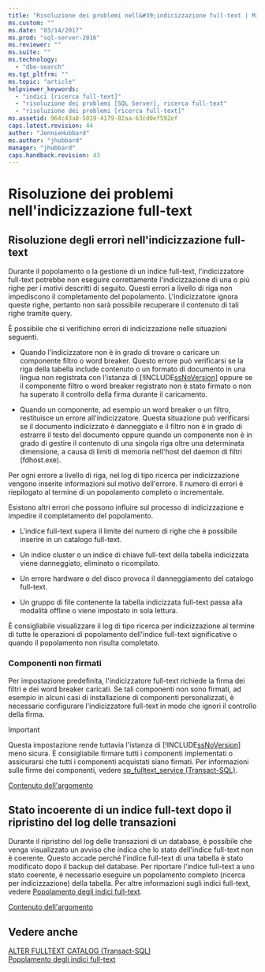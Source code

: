 ```yaml
---
title: "Risoluzione dei problemi nell&#39;indicizzazione full-text | Microsoft Docs"
ms.custom: ""
ms.date: "03/14/2017"
ms.prod: "sql-server-2016"
ms.reviewer: ""
ms.suite: ""
ms.technology: 
  - "dbe-search"
ms.tgt_pltfrm: ""
ms.topic: "article"
helpviewer_keywords: 
  - "indici [ricerca full-text]"
  - "risoluzione dei problemi [SQL Server], ricerca full-text"
  - "risoluzione dei problemi [ricerca full-text]"
ms.assetid: 964c43a8-5019-4179-82aa-63cd0ef592ef
caps.latest.revision: 44
author: "JennieHubbard"
ms.author: "jhubbard"
manager: "jhubbard"
caps.handback.revision: 43
---
```

# Risoluzione dei problemi nell&#39;indicizzazione full-text
     
##  <a name="failure"></a> Risoluzione degli errori nell'indicizzazione full-text  
 Durante il popolamento o la gestione di un indice full-text, l'indicizzatore full-text potrebbe non eseguire correttamente l'indicizzazione di una o più righe per i motivi descritti di seguito. Questi errori a livello di riga non impediscono il completamento del popolamento. L'indicizzatore ignora queste righe, pertanto non sarà possibile recuperare il contenuto di tali righe tramite query.  
  
 È possibile che si verifichino errori di indicizzazione nelle situazioni seguenti.  
  
-   Quando l'indicizzatore non è in grado di trovare o caricare un componente filtro o word breaker. Questo errore può verificarsi se la riga della tabella include contenuto o un formato di documento in una lingua non registrata con l'istanza di [!INCLUDE[ssNoVersion](../../includes/ssnoversion-md.md)] oppure se il componente filtro o word breaker registrato non è stato firmato o non ha superato il controllo della firma durante il caricamento.  
  
-   Quando un componente, ad esempio un word breaker o un filtro, restituisce un errore all'indicizzatore. Questa situazione può verificarsi se il documento indicizzato è danneggiato e il filtro non è in grado di estrarre il testo del documento oppure quando un componente non è in grado di gestire il contenuto di una singola riga oltre una determinata dimensione, a causa di limiti di memoria nell'host del daemon di filtri (fdhost.exe).  
  
 Per ogni errore a livello di riga, nel log di tipo ricerca per indicizzazione vengono inserite informazioni sul motivo dell'errore. Il numero di errori è riepilogato al termine di un popolamento completo o incrementale.  
  
 Esistono altri errori che possono influire sul processo di indicizzazione e impedire il completamento del popolamento.  
  
-   L'indice full-text supera il limite del numero di righe che è possibile inserire in un catalogo full-text.  
  
-   Un indice cluster o un indice di chiave full-text della tabella indicizzata viene danneggiato, eliminato o ricompilato.  
  
-   Un errore hardware o del disco provoca il danneggiamento del catalogo full-text.  
  
-   Un gruppo di file contenente la tabella indicizzata full-text passa alla modalità offline o viene impostato in sola lettura.  
  
 È consigliabile visualizzare il log di tipo ricerca per indicizzazione al termine di tutte le operazioni di popolamento dell'indice full-text significative o quando il popolamento non risulta completato.  
  
### Componenti non firmati  
 Per impostazione predefinita, l'indicizzatore full-text richiede la firma dei filtri e dei word breaker caricati. Se tali componenti non sono firmati, ad esempio in alcuni casi di installazione di componenti personalizzati, è necessario configurare l'indicizzatore full-text in modo che ignori il controllo della firma.  
  
> [!IMPORTANT]  
>  Questa impostazione rende tuttavia l'istanza di [!INCLUDE[ssNoVersion](../../includes/ssnoversion-md.md)] meno sicura. È consigliabile firmare tutti i componenti implementati o assicurarsi che tutti i componenti acquistati siano firmati. Per informazioni sulle firme dei componenti, vedere [sp_fulltext_service &#40;Transact-SQL&#41;](../../relational-databases/system-stored-procedures/sp-fulltext-service-transact-sql.md).  
  
 [Contenuto dell'argomento](#top)  
  
##  <a name="state"></a> Stato incoerente di un indice full-text dopo il ripristino del log delle transazioni  
 Durante il ripristino del log delle transazioni di un database, è possibile che venga visualizzato un avviso che indica che lo stato dell'indice full-text non è coerente. Questo accade perché l'indice full-text di una tabella è stato modificato dopo il backup del database. Per riportare l'indice full-text a uno stato coerente, è necessario eseguire un popolamento completo (ricerca per indicizzazione) della tabella. Per altre informazioni sugli indici full-text, vedere [Popolamento degli indici full-text](../../relational-databases/search/populate-full-text-indexes.md).  
  
 [Contenuto dell'argomento](#top)  
  
## Vedere anche  
 [ALTER FULLTEXT CATALOG &#40;Transact-SQL&#41;](../../t-sql/statements/alter-fulltext-catalog-transact-sql.md)   
 [Popolamento degli indici full-text](../../relational-databases/search/populate-full-text-indexes.md)  
  
  